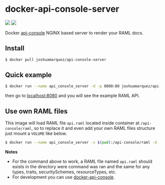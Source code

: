 # docker-api-console-server
[![](https://images.microbadger.com/badges/version/joshuamarquez/api-console-server:0.1.0.svg)](https://microbadger.com/images/joshuamarquez/api-console-server:0.1.0 "Get your own version badge on microbadger.com") [![](https://images.microbadger.com/badges/image/joshuamarquez/api-console-server:0.1.0.svg)](https://microbadger.com/images/joshuamarquez/api-console-server:0.1.0 "Get your own image badge on microbadger.com")

Docker [api-console](https://github.com/mulesoft/api-console) NGINX based server to render your RAML docs.

## Install

```bash
$ docker pull joshuamarquez/api-console-server
```

## Quick example

```bash
$ docker run --name api_console_server -d -p 8080:80 joshuamarquez/api-console-server
```
then go to [localhost:8080](http://localhost:8080) and you will see the example RAML API.

## Use own RAML files

This image will load RAML file `api.raml` located inside container at `/api-console/raml`, so to
replace it and even add your own RAML files structure just mount a `VOLUME` like below.

```bash
$ docker run --name api_console_server -v $(pwd):/api-console/raml -d -p 8080:80 joshuamarquez/api-console-server
```

**Notes**

*   For the command above to work, a RAML file named `api.raml` should exists in the directory were command was ran and the same for any types, traits, securitySchemes, resourceTypes, etc.
*   For development you can use [docker-api-console](https://github.com/joshuamarquez/docker-api-console).
